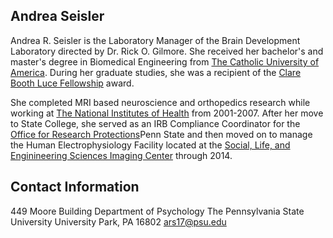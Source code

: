 ## Andrea Seisler

Andrea R. Seisler is the Laboratory Manager of the Brain Development Laboratory directed by Dr. Rick O. Gilmore. She received her bachelor's and master's degree in Biomedical Engineering from [The Catholic University of America](http:http://www.cua.edu/). During her graduate studies, she was a recipient of the [Clare Booth Luce Fellowship](http://www.hluce.org/cblprogram.aspx) award. 

She completed MRI based neuroscience and orthopedics research while working at [The National Institutes of Health](http://www.nih.gov/) from 2001-2007. After her move to State College, she served as an IRB Compliance Coordinator for the [Office for Research Protections](http://www.research.psu.edu/orp/humans)Penn State and then moved on to manage the Human Electrophysiology Facility located at the [Social, Life, and Enginineering Sciences Imaging Center](http://www.imaging.psu.edu/) through 2014.

## Contact Information
449 Moore Building
Department of Psychology
The Pennsylvania State University
University Park, PA 16802
[ars17@psu.edu](ars17@psu.edu)


